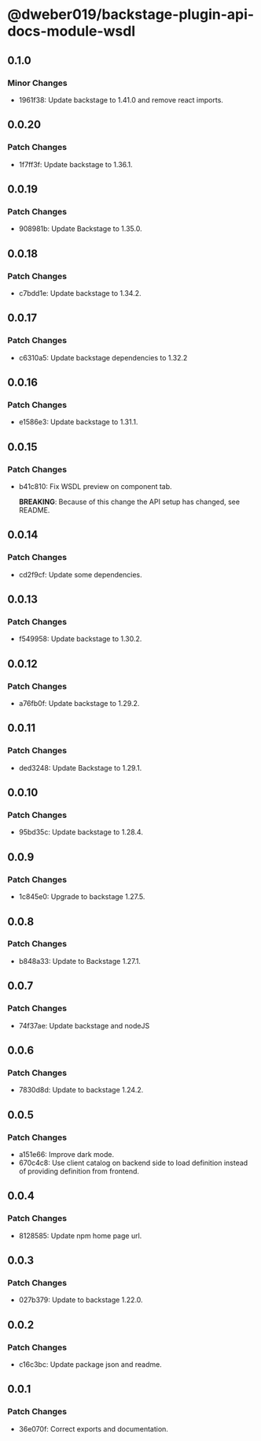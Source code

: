 # @dweber019/backstage-plugin-api-docs-module-wsdl

## 0.1.0

### Minor Changes

- 1961f38: Update backstage to 1.41.0 and remove react imports.

## 0.0.20

### Patch Changes

- 1f7ff3f: Update backstage to 1.36.1.

## 0.0.19

### Patch Changes

- 908981b: Update Backstage to 1.35.0.

## 0.0.18

### Patch Changes

- c7bdd1e: Update backstage to 1.34.2.

## 0.0.17

### Patch Changes

- c6310a5: Update backstage dependencies to 1.32.2

## 0.0.16

### Patch Changes

- e1586e3: Update backstage to 1.31.1.

## 0.0.15

### Patch Changes

- b41c810: Fix WSDL preview on component tab.

  **BREAKING**: Because of this change the API setup has changed, see README.

## 0.0.14

### Patch Changes

- cd2f9cf: Update some dependencies.

## 0.0.13

### Patch Changes

- f549958: Update backstage to 1.30.2.

## 0.0.12

### Patch Changes

- a76fb0f: Update backstage to 1.29.2.

## 0.0.11

### Patch Changes

- ded3248: Update Backstage to 1.29.1.

## 0.0.10

### Patch Changes

- 95bd35c: Update backstage to 1.28.4.

## 0.0.9

### Patch Changes

- 1c845e0: Upgrade to backstage 1.27.5.

## 0.0.8

### Patch Changes

- b848a33: Update to Backstage 1.27.1.

## 0.0.7

### Patch Changes

- 74f37ae: Update backstage and nodeJS

## 0.0.6

### Patch Changes

- 7830d8d: Update to backstage 1.24.2.

## 0.0.5

### Patch Changes

- a151e66: Improve dark mode.
- 670c4c8: Use client catalog on backend side to load definition instead of providing definition from frontend.

## 0.0.4

### Patch Changes

- 8128585: Update npm home page url.

## 0.0.3

### Patch Changes

- 027b379: Update to backstage 1.22.0.

## 0.0.2

### Patch Changes

- c16c3bc: Update package json and readme.

## 0.0.1

### Patch Changes

- 36e070f: Correct exports and documentation.
